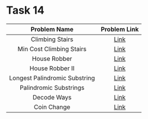 # Task 14

| Problem Name | Problem Link |
| :------------: | :------------: |
| Climbing Stairs | [Link](https://leetcode.com/problems/climbing-stairs/)|
| Min Cost Climbing Stairs | [Link](https://leetcode.com/problems/min-cost-climbing-stairs/)|
| House Robber | [Link](https://leetcode.com/problems/house-robber/)|
| House Robber II | [Link](https://leetcode.com/problems/house-robber-ii/)|
| Longest Palindromic Substring | [Link](https://leetcode.com/problems/longest-palindromic-substring/)|
| Palindromic Substrings | [Link](https://leetcode.com/problems/palindromic-substrings/)|
| Decode Ways | [Link](https://leetcode.com/problems/decode-ways/)|
| Coin Change | [Link](https://leetcode.com/problems/coin-change/)|
